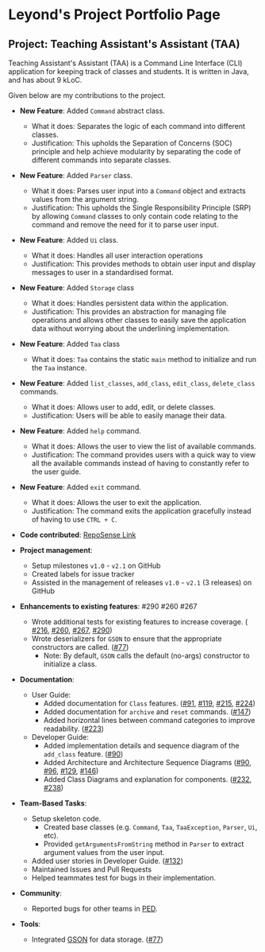 # Leyond's Project Portfolio Page

## Project: Teaching Assistant's Assistant (TAA)
Teaching Assistant's Assistant (TAA) is a Command Line Interface (CLI) application for keeping track of classes and students.
It is written in Java, and has about 9 kLoC.

Given below are my contributions to the project.
* **New Feature**: Added `Command` abstract class.
  * What it does: Separates the logic of each command into different classes.
  * Justification: This upholds the Separation of Concerns (SOC) principle and help achieve modularity by separating the
    code of different commands into separate classes.

* **New Feature**: Added `Parser` class.
  * What it does: Parses user input into a `Command` object and extracts values from the argument string.
  * Justification: This upholds the Single Responsibility Principle (SRP) by allowing `Command` classes to only contain
    code relating to the command and remove the need for it to parse user input.

* **New Feature**: Added `Ui` class.
  * What it does: Handles all user interaction operations
  * Justification: This provides methods to obtain user input and display messages to user in a standardised format.

* **New Feature**: Added `Storage` class
  * What it does: Handles persistent data within the application.
  * Justification: This provides an abstraction for managing file operations and allows other classes to easily save the
    application data without worrying about the underlining implementation.

* **New Feature**: Added `Taa` class
  * What it does: `Taa` contains the static `main` method to initialize and run the `Taa` instance.

* **New Feature**: Added `list_classes`, `add_class`, `edit_class`, `delete_class` commands.
  * What it does: Allows user to add, edit, or delete classes.
  * Justification: Users will be able to easily manage their data.

* **New Feature**: Added `help` command.
  * What it does: Allows the user to view the list of available commands.
  * Justification: The command provides users with a quick way to view all the available commands instead of having
    to constantly refer to the user guide.

* **New Feature**: Added `exit` command.
  * What it does: Allows the user to exit the application.
  * Justification: The command exits the application gracefully instead of having to use `CTRL + C`.

* **Code contributed**: [RepoSense Link](https://nus-cs2113-ay2122s1.github.io/tp-dashboard/?search=leyondlee&sort=groupTitle&sortWithin=title&since=2021-09-25&timeframe=commit&mergegroup=&groupSelect=groupByRepos&breakdown=false&tabOpen=true&tabType=authorship&tabAuthor=leyondlee&tabRepo=AY2122S1-CS2113T-F12-3%2Ftp%5Bmaster%5D&authorshipIsMergeGroup=false&authorshipFileTypes=docs~functional-code~test-code~other&authorshipIsBinaryFileTypeChecked=false)

* **Project management**:
  * Setup milestones `v1.0` - `v2.1` on GitHub
  * Created labels for issue tracker
  * Assisted in the management of releases `v1.0` - `v2.1` (3 releases) on GitHub

* **Enhancements to existing features**: #290 #260 #267
  * Wrote additional tests for existing features to increase coverage. (
    [#216](https://github.com/AY2122S1-CS2113T-F12-3/tp/pull/216),
    [#260](https://github.com/AY2122S1-CS2113T-F12-3/tp/pull/260),
    [#267](https://github.com/AY2122S1-CS2113T-F12-3/tp/pull/267),
    [#290](https://github.com/AY2122S1-CS2113T-F12-3/tp/pull/290))
  * Wrote deserializers for `GSON` to ensure that the appropriate constructors are called. ([#77](https://github.com/AY2122S1-CS2113T-F12-3/tp/pull/77))
    * Note: By default, `GSON` calls the default (no-args) constructor to initialize a class.

* **Documentation**:
  * User Guide:
    * Added documentation for `Class` features. ([#91](https://github.com/AY2122S1-CS2113T-F12-3/tp/pull/91),
      [#119](https://github.com/AY2122S1-CS2113T-F12-3/tp/pull/119),
      [#215](https://github.com/AY2122S1-CS2113T-F12-3/tp/pull/215),
      [#224](https://github.com/AY2122S1-CS2113T-F12-3/tp/pull/224))
    * Added documentation for `archive` and `reset` commands. ([#147](https://github.com/AY2122S1-CS2113T-F12-3/tp/pull/147))
    * Added horizontal lines between command categories to improve readability. ([#223](https://github.com/AY2122S1-CS2113T-F12-3/tp/pull/223))
  * Developer Guide:
    * Added implementation details and sequence diagram of the `add_class` feature. ([#90](https://github.com/AY2122S1-CS2113T-F12-3/tp/pull/90))
    * Added Architecture and Architecture Sequence Diagrams ([#90](https://github.com/AY2122S1-CS2113T-F12-3/tp/pull/90),
      [#96](https://github.com/AY2122S1-CS2113T-F12-3/tp/pull/96),
      [#129](https://github.com/AY2122S1-CS2113T-F12-3/tp/pull/129),
      [#146](https://github.com/AY2122S1-CS2113T-F12-3/tp/pull/146))
    * Added Class Diagrams and explanation for components. ([#232](https://github.com/AY2122S1-CS2113T-F12-3/tp/pull/232),
      [#238](https://github.com/AY2122S1-CS2113T-F12-3/tp/pull/238))

* **Team-Based Tasks**:
  * Setup skeleton code.
    * Created base classes (e.g. `Command`, `Taa`, `TaaException`, `Parser`, `Ui`, etc).
    * Provided `getArgumentsFromString` method in `Parser` to extract argument values from the user input.
  * Added user stories in Developer Guide. ([#132](https://github.com/AY2122S1-CS2113T-F12-3/tp/pull/132))
  * Maintained Issues and Pull Requests
  * Helped teammates test for bugs in their implementation.

* **Community**:
  * Reported bugs for other teams in [PED](https://github.com/leyondlee/ped/issues).

* **Tools**:
  * Integrated [GSON](https://github.com/google/gson) for data storage. ([#77](https://github.com/AY2122S1-CS2113T-F12-3/tp/pull/77))
